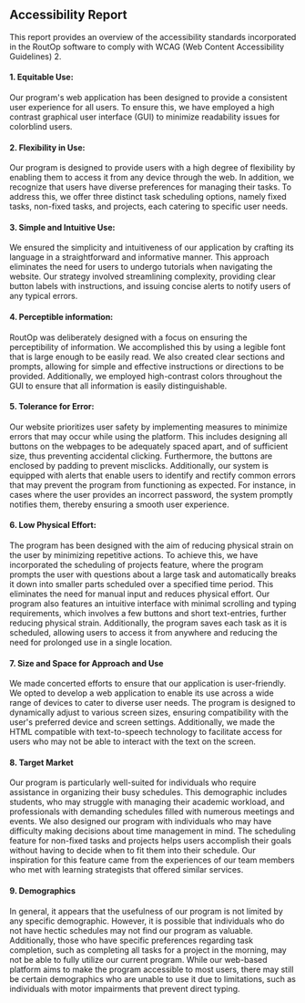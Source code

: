 ## Accessibility Report

This report provides an overview of the accessibility standards incorporated in the RoutOp software to comply with WCAG (Web Content Accessibility Guidelines) 2.

#### 1. Equitable Use:

Our program's web application has been designed to provide a consistent user experience for all users. To ensure this, we have employed a high contrast graphical user interface (GUI) to minimize readability issues for colorblind users.

#### 2. Flexibility in Use:

Our program is designed to provide users with a high degree of flexibility by enabling them to access it from any device through the web. In addition, we recognize that users have diverse preferences for managing their tasks. To address this, we offer three distinct task scheduling options, namely fixed tasks, non-fixed tasks, and projects, each catering to specific user needs.

#### 3. Simple and Intuitive Use:

We ensured the simplicity and intuitiveness of our application by crafting its language in a straightforward and informative manner. This approach eliminates the need for users to undergo tutorials when navigating the website. Our strategy involved streamlining complexity, providing clear button labels with instructions, and issuing concise alerts to notify users of any typical errors.

#### 4. Perceptible information: 

RoutOp was deliberately designed with a focus on ensuring the perceptibility of information. We accomplished this by using a legible font that is large enough to be easily read. We also created clear sections and prompts, allowing for simple and effective instructions or directions to be provided. Additionally, we employed high-contrast colors throughout the GUI to ensure that all information is easily distinguishable.

#### 5. Tolerance for Error: 

Our website prioritizes user safety by implementing measures to minimize errors that may occur while using the platform. This includes designing all buttons on the webpages to be adequately spaced apart, and of sufficient size, thus preventing accidental clicking. Furthermore, the buttons are enclosed by padding to prevent misclicks. Additionally, our system is equipped with alerts that enable users to identify and rectify common errors that may prevent the program from functioning as expected. For instance, in cases where the user provides an incorrect password, the system promptly notifies them, thereby ensuring a smooth user experience.

#### 6. Low Physical Effort:

The program has been designed with the aim of reducing physical strain on the user by minimizing repetitive actions. To achieve this, we have incorporated the scheduling of projects feature, where the program prompts the user with questions about a large task and automatically breaks it down into smaller parts scheduled over a specified time period. This eliminates the need for manual input and reduces physical effort. Our program also features an intuitive interface with minimal scrolling and typing requirements, which involves a few buttons and short text-entries, further reducing physical strain. Additionally, the program saves each task as it is scheduled, allowing users to access it from anywhere and reducing the need for prolonged use in a single location.

#### 7. Size and Space for Approach and Use

We made concerted efforts to ensure that our application is user-friendly. We opted to develop a web application to enable its use across a wide range of devices to cater to diverse user needs. The program is designed to dynamically adjust to various screen sizes, ensuring compatibility with the user's preferred device and screen settings. Additionally, we made the HTML compatible with text-to-speech technology to facilitate access for users who may not be able to interact with the text on the screen.

#### 8. Target Market

Our program is particularly well-suited for individuals who require assistance in organizing their busy schedules. This demographic includes students, who may struggle with managing their academic workload, and professionals with demanding schedules filled with numerous meetings and events. We also designed our program with individuals who may have difficulty making decisions about time management in mind. The scheduling feature for non-fixed tasks and projects helps users accomplish their goals without having to decide when to fit them into their schedule. Our inspiration for this feature came from the experiences of our team members who met with learning strategists that offered similar services.

#### 9. Demographics

In general, it appears that the usefulness of our program is not limited by any specific demographic. However, it is possible that individuals who do not have hectic schedules may not find our program as valuable. Additionally, those who have specific preferences regarding task completion, such as completing all tasks for a project in the morning, may not be able to fully utilize our current program. While our web-based platform aims to make the program accessible to most users, there may still be certain demographics who are unable to use it due to limitations, such as individuals with motor impairments that prevent direct typing.
